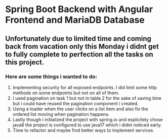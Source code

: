# Spring Boot Backend with Angular Frontend and MariaDB Database

## Unfortunately due to limited time and coming back from vacation only this Monday i didnt get to fully complete to perfection all the tasks on this project.

### Here are some things i wanted to do: 

1. Implementing security for all exposed endpoints. I did limit some http methods on some endpoints but not on all of them. 
2. I used pagination on task 1 but not in table 2 for the sake of saving time but i could have reused the pagination component i created.
3. Using a loader when the user clicks on a list item and also fix the ordered list moving when pagination happens.
4. Lastly though i initialized the project with spring.io and explicitely chose java8 the project is configured to use java17 which i didnt noticed early.
5. Time to refactor and maybe find better ways to implement services.




